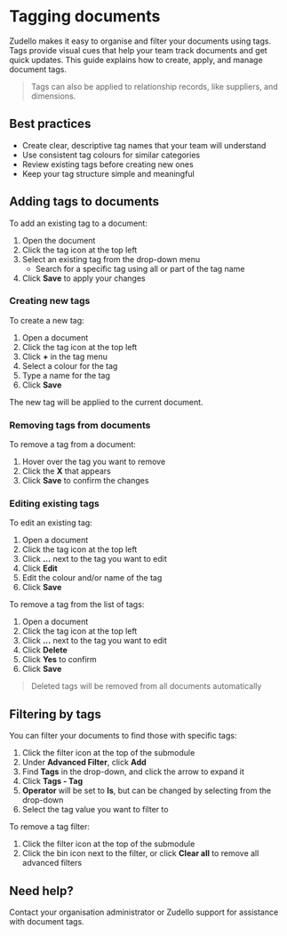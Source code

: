 # Tagging documents

Zudello makes it easy to organise and filter your documents using tags. Tags provide visual cues that help your team track documents and get quick updates. This guide explains how to create, apply, and manage document tags.

> Tags can also be applied to relationship records, like suppliers, and dimensions.

## Best practices

- Create clear, descriptive tag names that your team will understand
- Use consistent tag colours for similar categories
- Review existing tags before creating new ones
- Keep your tag structure simple and meaningful

## Adding tags to documents

To add an existing tag to a document:

1. Open the document
2. Click the tag icon at the top left
3. Select an existing tag from the drop-down menu
	- Search for a specific tag using all or part of the tag name
4. Click **Save** to apply your changes

### Creating new tags

To create a new tag:

1. Open a document
2. Click the tag icon at the top left
2. Click **+** in the tag menu
3. Select a colour for the tag
4. Type a name for the tag
5. Click **Save**

The new tag will be applied to the current document. 

### Removing tags from documents

To remove a tag from a document:

1. Hover over the tag you want to remove
2. Click the **X** that appears
3. Click **Save** to confirm the changes

### Editing existing tags

To edit an existing tag:

1. Open a document
2. Click the tag icon at the top left
2. Click **...** next to the tag you want to edit
3. Click **Edit**
4. Edit the colour and/or name of the tag
5. Click **Save**

To remove a tag from the list of tags:

1. Open a document
2. Click the tag icon at the top left
2. Click **...** next to the tag you want to edit
3. Click **Delete**
4. Click **Yes** to confirm
5. Click **Save**

> Deleted tags will be removed from all documents automatically

## Filtering by tags

You can filter your documents to find those with specific tags:

1. Click the filter icon at the top of the submodule
2. Under **Advanced Filter**, click **Add**
3. Find **Tags** in the drop-down, and click the arrow to expand it
5. Click **Tags - Tag**
6. **Operator** will be set to **Is**, but can be changed by selecting from the drop-down
7. Select the tag value you want to filter to

To remove a tag filter:

1. Click the filter icon at the top of the submodule
2. Click the bin icon next to the filter, or click **Clear all** to remove all advanced filters

## Need help?

Contact your organisation administrator or Zudello support for assistance with document tags.